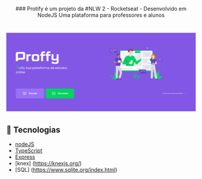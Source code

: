 <p align="center">
### Protify é um projeto da #NLW 2 - Rocketseat - Desenvolvido em NodeJS
Uma plataforma para professores e alunos
</p>


<h1 align="center">
    <img alt="Letmeask" title="Letmeask" src="https://github.com/ferferq/NLW2NodeJS/blob/main/layout.png?raw=true" />
</h1>

## 🧪 Tecnologias

- [nodeJS](https://nodejs.org/en/)
- [TypeScript](https://www.typescriptlang.org/)
- [Express](https://expressjs.com/pt-br/)
- [knex] (https://knexjs.org/)
- [SQL] (https://www.sqlite.org/index.html)

